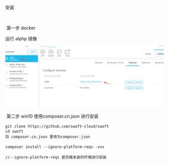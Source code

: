 安装

​	

​	第一步 docker 

运行 alphp 镜像

![1562655951565](assets/1562655951565.png)





​		第二步 win10  使用composer.cn.json 进行安装

```
git clone https://github.com/swoft-cloud/swoft
cd swoft
将 composer.cn.json 更改为composer.json

composer install --ignore-platform-reqs -vvv

//--ignore-platform-reqs 是忽略本身的环境进行安装

```





